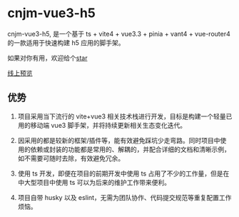 # cnjm-vue3-h5

cnjm-vue3-h5, 是一个基于 ts + vite4 + vue3.3 + pinia + vant4 + vue-router4 的一款适用于快速构建 h5 应用的脚手架。

如果对你有用，欢迎给个[star](https://github.com/cnjm/cnjm-vue3-h5)

[线上预览]()

## 优势

1. 项目采用当下流行的 vite+vue3 相关技术栈进行开发，目标是构建一个轻量已用的移动端 vue3 脚手架，并将持续更新相关生态变化迭代。

2. 因采用的都是较新的框架/插件等，能有效避免踩坑少走弯路。同时项目中使用的依赖或封装的功能都是常用的、解耦的，并配合详细的文档和清晰示例，如不需要可随时去除，有效避免冗余。

3. 使用 ts 开发，即便在项目的前期开发中使用 ts 占用了不少的工作量，但是在中大型项目中使用 ts 可以为后来的维护工作带来便利。

4. 项目自带 husky 以及 eslint，无需为团队协作、代码提交规范等重复配置工作烦恼。
